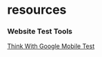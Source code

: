 # resources

### Website Test Tools
[Think With Google Mobile Test](https://testmysite.thinkwithgoogle.com/)
[]()
[]()
[]()
[]()
[]()
[]()
